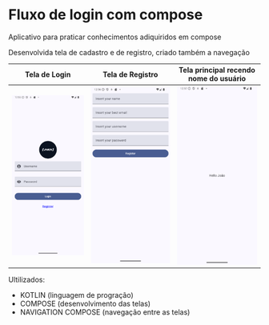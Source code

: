 # Fluxo de login com compose

Aplicativo para praticar conhecimentos adiquiridos em compose

Desenvolvida tela de cadastro e de registro, criado também a navegação

| Tela de Login                  | Tela de Registro                         | Tela principal recendo nome do usuário
|------------------------------------|--------------------------------------------------|------------------------------------------------|
| ![Screenshot](screensshots/Screenshot_20241124_095800.png) | ![Screenshot](screensshots/Screenshot_20241124_095755.png) | ![Screenshot](screensshots/Screenshot_20241124_095727.png) |

Ultilizados:
* KOTLIN (linguagem de progração)
* COMPOSE (desenvolvimento das telas)
* NAVIGATION COMPOSE (navegação entre as telas)
